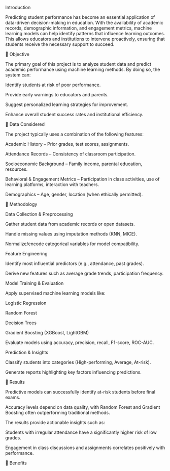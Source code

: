 Introduction

Predicting student performance has become an essential application of data-driven decision-making in education. With the availability of academic records, demographic information, and engagement metrics, machine learning models can help identify patterns that influence learning outcomes. This allows educators and institutions to intervene proactively, ensuring that students receive the necessary support to succeed.

🔹 Objective

The primary goal of this project is to analyze student data and predict academic performance using machine learning methods. By doing so, the system can:

Identify students at risk of poor performance.

Provide early warnings to educators and parents.

Suggest personalized learning strategies for improvement.

Enhance overall student success rates and institutional efficiency.

🔹 Data Considered

The project typically uses a combination of the following features:

Academic History – Prior grades, test scores, assignments.

Attendance Records – Consistency of classroom participation.

Socioeconomic Background – Family income, parental education, resources.

Behavioral & Engagement Metrics – Participation in class activities, use of learning platforms, interaction with teachers.

Demographics – Age, gender, location (when ethically permitted).

🔹 Methodology

Data Collection & Preprocessing

Gather student data from academic records or open datasets.

Handle missing values using imputation methods (KNN, MICE).

Normalize/encode categorical variables for model compatibility.

Feature Engineering

Identify most influential predictors (e.g., attendance, past grades).

Derive new features such as average grade trends, participation frequency.

Model Training & Evaluation

Apply supervised machine learning models like:

Logistic Regression

Random Forest

Decision Trees

Gradient Boosting (XGBoost, LightGBM)

Evaluate models using accuracy, precision, recall, F1-score, ROC-AUC.

Prediction & Insights

Classify students into categories (High-performing, Average, At-risk).

Generate reports highlighting key factors influencing predictions.

🔹 Results

Predictive models can successfully identify at-risk students before final exams.

Accuracy levels depend on data quality, with Random Forest and Gradient Boosting often outperforming traditional methods.

The results provide actionable insights such as:

Students with irregular attendance have a significantly higher risk of low grades.

Engagement in class discussions and assignments correlates positively with performance.

🔹 Benefits
